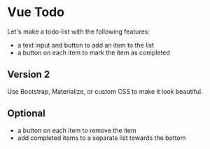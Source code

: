 


# Vue Todo

Let's make a todo-list with the following features:

- a text input and button to add an item to the list
- a button on each item to mark the item as completed


## Version 2

Use Bootstrap, Materialize, or custom CSS to make it look beautiful.

## Optional
- a button on each item to remove the item
- add completed items to a separate list towards the bottom
